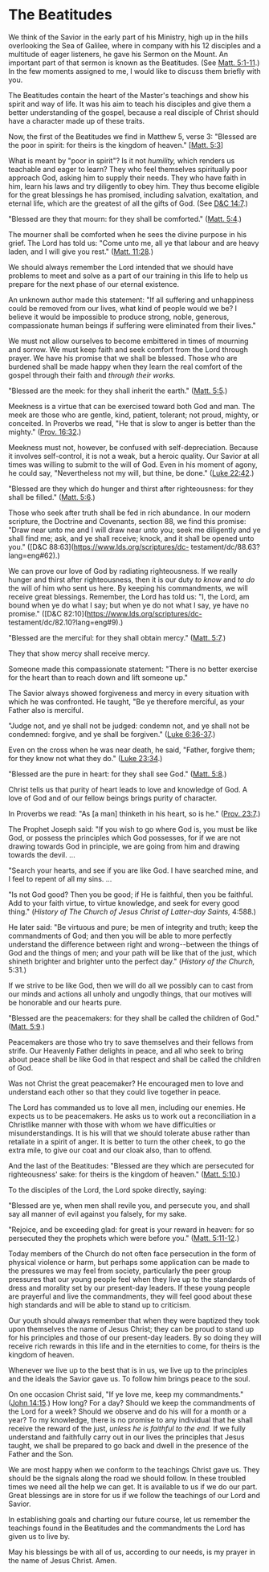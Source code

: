 # The Beatitudes

We think of the Savior in the early part of his Ministry, high up in the hills
overlooking the Sea of Galilee, where in company with his 12 disciples and a
multitude of eager listeners, he gave his Sermon on the Mount. An important
part of that sermon is known as the Beatitudes. (See [Matt.
5:1-11](https://www.lds.org/scriptures/nt/matt/5.1-11?lang=eng#0).) In the few
moments assigned to me, I would like to discuss them briefly with you.

The Beatitudes contain the heart of the Master's teachings and show his spirit
and way of life. It was his aim to teach his disciples and give them a better
understanding of the gospel, because a real disciple of Christ should have a
character made up of these traits.

Now, the first of the Beatitudes we find in Matthew 5, verse 3: "Blessed are
the poor in spirit: for theirs is the kingdom of heaven." [[Matt.
5:3](https://www.lds.org/scriptures/nt/matt/5.3?lang=eng#2)]

What is meant by "poor in spirit"? Is it not _humility,_ which renders us
teachable and eager to learn? They who feel themselves spiritually poor
approach God, asking him to supply their needs. They who have faith in him,
learn his laws and try diligently to obey him. They thus become eligible for
the great blessings he has promised, including salvation, exaltation, and
eternal life, which are the greatest of all the gifts of God. (See [D&amp;C
14:7](https://www.lds.org/scriptures/dc-testament/dc/14.7?lang=eng#6).)

"Blessed are they that mourn: for they shall be comforted." ([Matt.
5:4](https://www.lds.org/scriptures/nt/matt/5.4?lang=eng#3).)

The mourner shall be comforted when he sees the divine purpose in his grief.
The Lord has told us: "Come unto me, all ye that labour and are heavy laden,
and I will give you rest." ([Matt.
11:28](https://www.lds.org/scriptures/nt/matt/11.28?lang=eng#27).)

We should always remember the Lord intended that we should have problems to
meet and solve as a part of our training in this life to help us prepare for
the next phase of our eternal existence.

An unknown author made this statement: "If all suffering and unhappiness could
be removed from our lives, what kind of people would we be? I believe it would
be impossible to produce strong, noble, generous, compassionate human beings
if suffering were eliminated from their lives."

We must not allow ourselves to become embittered in times of mourning and
sorrow. We must keep faith and seek comfort from the Lord through prayer. We
have his promise that we shall be blessed. Those who are burdened shall be
made happy when they learn the real comfort of the gospel through their faith
and _through their works._

"Blessed are the meek: for they shall inherit the earth." ([Matt.
5:5](https://www.lds.org/scriptures/nt/matt/5.5?lang=eng#4).)

Meekness is a virtue that can be exercised toward both God and man. The meek
are those who are gentle, kind, patient, tolerant; not proud, mighty, or
conceited. In Proverbs we read, "He that is slow to anger is better than the
mighty." ([Prov.
16:32](https://www.lds.org/scriptures/ot/prov/16.32?lang=eng#31).)

Meekness must not, however, be confused with self-depreciation. Because it
involves self-control, it is not a weak, but a heroic quality. Our Savior at
all times was willing to submit to the will of God. Even in his moment of
agony, he could say, "Nevertheless not my will, but thine, be done." ([Luke
22:42](https://www.lds.org/scriptures/nt/luke/22.42?lang=eng#41).)

"Blessed are they which do hunger and thirst after righteousness: for they
shall be filled." ([Matt.
5:6](https://www.lds.org/scriptures/nt/matt/5.6?lang=eng#5).)

Those who seek after truth shall be fed in rich abundance. In our modern
scripture, the Doctrine and Covenants, section 88, we find this promise: "Draw
near unto me and I will draw near unto you; seek me diligently and ye shall
find me; ask, and ye shall receive; knock, and it shall be opened unto you."
([D&amp;C 88:63](https://www.lds.org/scriptures/dc-
testament/dc/88.63?lang=eng#62).)

We can prove our love of God by radiating righteousness. If we really hunger
and thirst after righteousness, then it is our duty _to know_ and _to do_ the
will of him who sent us here. By keeping his commandments, we will receive
great blessings. Remember, the Lord has told us: "I, the Lord, am bound when
ye do what I say; but when ye do not what I say, ye have no promise."
([D&amp;C 82:10](https://www.lds.org/scriptures/dc-
testament/dc/82.10?lang=eng#9).)

"Blessed are the merciful: for they shall obtain mercy." ([Matt.
5:7](https://www.lds.org/scriptures/nt/matt/5.7?lang=eng#6).)

They that show mercy shall receive mercy.

Someone made this compassionate statement: "There is no better exercise for
the heart than to reach down and lift someone up."

The Savior always showed forgiveness and mercy in every situation with which
he was confronted. He taught, "Be ye therefore merciful, as your Father also
is merciful.

"Judge not, and ye shall not be judged: condemn not, and ye shall not be
condemned: forgive, and ye shall be forgiven." ([Luke
6:36-37](https://www.lds.org/scriptures/nt/luke/6.36-37?lang=eng#35).)

Even on the cross when he was near death, he said, "Father, forgive them; for
they know not what they do." ([Luke
23:34](https://www.lds.org/scriptures/nt/luke/23.34?lang=eng#33).)

"Blessed are the pure in heart: for they shall see God." ([Matt.
5:8](https://www.lds.org/scriptures/nt/matt/5.8?lang=eng#7).)

Christ tells us that purity of heart leads to love and knowledge of God. A
love of God and of our fellow beings brings purity of character.

In Proverbs we read: "As [a man] thinketh in his heart, so is he." ([Prov.
23:7](https://www.lds.org/scriptures/ot/prov/23.7?lang=eng#6).)

The Prophet Joseph said: "If you wish to go where God is, you must be like
God, or possess the principles which God possesses, for if we are not drawing
towards God in principle, we are going from him and drawing towards the devil.
...

"Search your hearts, and see if you are like God. I have searched mine, and I
feel to repent of all my sins. ...

"Is not God good? Then you be good; if He is faithful, then you be faithful.
Add to your faith virtue, to virtue knowledge, and seek for every good thing."
(_History of The Church of Jesus Christ of Latter-day Saints,_ 4:588.)

He later said: "Be virtuous and pure; be men of integrity and truth; keep the
commandments of God; and then you will be able to more perfectly understand
the difference between right and wrong--between the things of God and the
things of men; and your path will be like that of the just, which shineth
brighter and brighter unto the perfect day." (_History of the Church,_ 5:31.)

If we strive to be like God, then we will do all we possibly can to cast from
our minds and actions all unholy and ungodly things, that our motives will be
honorable and our hearts pure.

"Blessed are the peacemakers: for they shall be called the children of God."
([Matt. 5:9](https://www.lds.org/scriptures/nt/matt/5.9?lang=eng#8).)

Peacemakers are those who try to save themselves and their fellows from
strife. Our Heavenly Father delights in peace, and all who seek to bring about
peace shall be like God in that respect and shall be called the children of
God.

Was not Christ the great peacemaker? He encouraged men to love and understand
each other so that they could live together in peace.

The Lord has commanded us to love all men, including our enemies. He expects
us to be peacemakers. He asks us to work out a reconciliation in a Christlike
manner with those with whom we have difficulties or misunderstandings. It is
his will that we should tolerate abuse rather than retaliate in a spirit of
anger. It is better to turn the other cheek, to go the extra mile, to give our
coat and our cloak also, than to offend.

And the last of the Beatitudes: "Blessed are they which are persecuted for
righteousness' sake: for theirs is the kingdom of heaven." ([Matt.
5:10](https://www.lds.org/scriptures/nt/matt/5.10?lang=eng#9).)

To the disciples of the Lord, the Lord spoke directly, saying:

"Blessed are ye, when men shall revile you, and persecute you, and shall say
all manner of evil against you falsely, for my sake.

"Rejoice, and be exceeding glad: for great is your reward in heaven: for so
persecuted they the prophets which were before you." ([Matt.
5:11-12](https://www.lds.org/scriptures/nt/matt/5.11-12?lang=eng#10).)

Today members of the Church do not often face persecution in the form of
physical violence or harm, but perhaps some application can be made to the
pressures we may feel from society, particularly the peer group pressures that
our young people feel when they live up to the standards of dress and morality
set by our present-day leaders. If these young people are prayerful and live
the commandments, they will feel good about these high standards and will be
able to stand up to criticism.

Our youth should always remember that when they were baptized they took upon
themselves the name of Jesus Christ; they can be proud to stand up for his
principles and those of our present-day leaders. By so doing they will receive
rich rewards in this life and in the eternities to come, for theirs is the
kingdom of heaven.

Whenever we live up to the best that is in us, we live up to the principles
and the ideals the Savior gave us. To follow him brings peace to the soul.

On one occasion Christ said, "If ye love me, keep my commandments." ([John
14:15](https://www.lds.org/scriptures/nt/john/14.15?lang=eng#14).) How long?
For a day? Should we keep the commandments of the Lord for a week? Should we
observe and do his will for a month or a year? To my knowledge, there is no
promise to any individual that he shall receive the reward of the just,
_unless he is faithful to the end._ If we fully understand and faithfully
carry out in our lives the principles that Jesus taught, we shall be prepared
to go back and dwell in the presence of the Father and the Son.

We are most happy when we conform to the teachings Christ gave us. They should
be the signals along the road we should follow. In these troubled times we
need all the help we can get. It is available to us if we do our part. Great
blessings are in store for us if we follow the teachings of our Lord and
Savior.

In establishing goals and charting our future course, let us remember the
teachings found in the Beatitudes and the commandments the Lord has given us
to live by.

May his blessings be with all of us, according to our needs, is my prayer in
the name of Jesus Christ. Amen.


